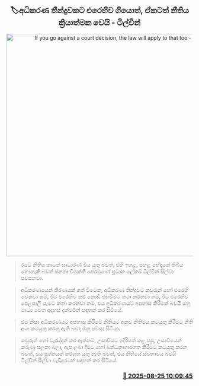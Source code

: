 <p align='center'><b><h2 align='center' title='If you go against a court decision, the law will apply to that too - Tilvin'>🏷අධිකරණ තීන්දුවකට එරෙහිව ගියොත්, ඒකටත් නීතිය ක්‍රියාත්මක වෙයි - ටිල්වින්</h2></b></p>
<p align='center'><img src='https://helakuru.sgp1.cdn.digitaloceanspaces.com/esana/images/lib/tilvin-silva-new-archived.jpg' width='600' alt='If you go against a court decision, the law will apply to that too - Tilvin'></p>

> රටේ නීතිය කාටත් සාධාරණ විය යුතු බවත්, එහි ඉහළ, පහළ භේදයක් තිබිය නොහැකි බවත් ජනතා විමුක්ති පෙරමුණේ ප්‍රධාන ‍ලේකම් ටිල්වින් සිල්වා පවසනවා.

> අධිකරණයෙන් තීරණයක් ගත් විටෙක, අධිකරණ තීන්දුවට කවුරුන් හෝ එරෙහි වෙනවා නම්, ඊට එරෙහිව කළු කොඩි එසවීම‍ට කථා කරනවා නම්, ඊට එරෙහිව පෙළපාලි යෑමට කතා කරනවා නම්, එය අධිකරණයට අපහාස කිරීමක් බවයි ඔහු මාධ්‍ය වෙත අදහස් දක්වමින් සඳහන් කර සිටියේ.

> එම නිසා අධිකරණයට අපහාස කිරීමේ නීතියට අනුව නීතිමය කටයුතු කිරීමට නීති අංශ කටයුතු කරනු ඇති බවද ඔහු පවසා සිටියා.

> කවුරුන් හෝ වැරැද්දක් කර ඇත්නම්, උසාවියට ඉදිරිපත් කළ පසු, උසාවියෙන් කරුණු සලකා බලා, ඇප ලබා දීමට හෝ බන්ධනාගාරගත කිරීමට කටයුතු කරන බවත්, එය ප්‍රශ්නයක් කරගත යුතු නැති බවත්, එය නීතියේ ස්වභාවය බවයි ටිල්වින් සිල්වා වැඩිදුර‍ටත් සඳහන් කර සිටියේ.



<h3 align='right'><a href='https://www.helakuru.lk/esana/p/113020/'>📅 2025-08-25 10:09:45</a></h3>

